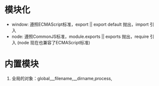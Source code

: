 # 模块化
- window: 遵照ECMAScript标准，export || export default 抛出，import 引入
- node: 遵照CommonJS标准，module.exports || exports 抛出，require 引入
(node 现在也兼容了ECMAScript标准)

# 内置模块
1. 全局的对象：global,__filename,__dirname,process,